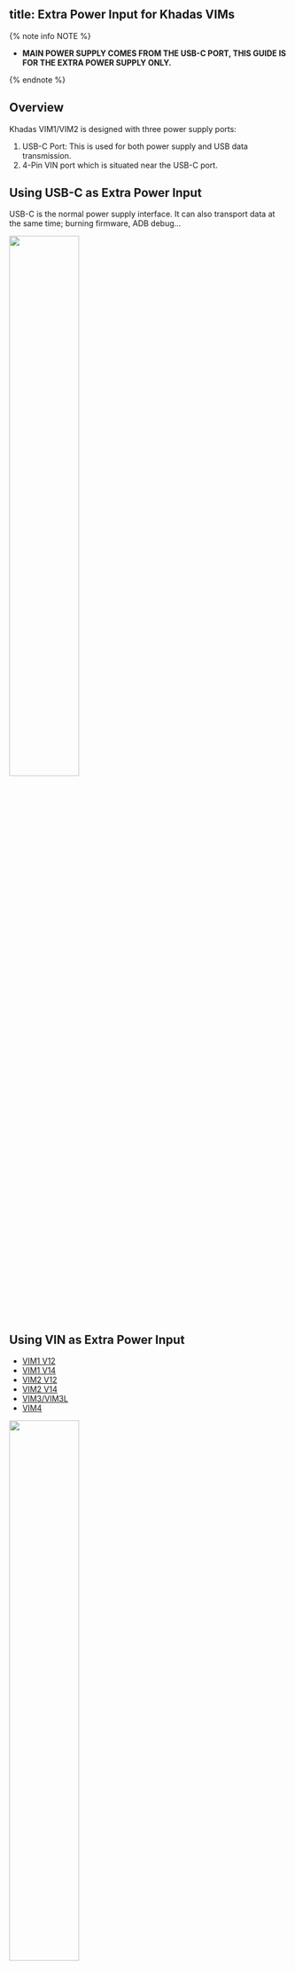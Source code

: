 title: Extra Power Input for Khadas VIMs
---

{% note info NOTE %}

* **MAIN POWER SUPPLY COMES FROM THE USB-C PORT, THIS GUIDE IS FOR THE EXTRA POWER SUPPLY ONLY.**

{% endnote %}

## Overview
Khadas VIM1/VIM2 is designed with three power supply ports:

1. USB-C Port: This is used for both power supply and USB data transmission.
2. 4-Pin VIN port which is situated near the USB-C port.

## Using USB-C as Extra Power Input
USB-C is the normal power supply interface. It can also transport data at the same time; burning firmware, ADB debug...

<img src="/linux/images/vim3/EXT_USBC.png" width="50%" height="50%" >

## Using VIN as Extra Power Input

<ul class="nav nav-tabs" id="myTab" role="tablist">
  <li class="nav-item" role="presentation">
    <a class="nav-link active" id="vim1v12-tab" data-toggle="tab" href="#vim1v12" role="tab" aria-controls="vim1v12" aria-selected="true">VIM1 V12</a>
  </li>
  <li class="nav-item" role="presentation">
    <a class="nav-link" id="vim1v14-tab" data-toggle="tab" href="#vim1v14" role="tab" aria-controls="vim1v14" aria-selected="false">VIM1 V14</a>
  </li>
  <li class="nav-item" role="presentation">
    <a class="nav-link" id="vim2v12-tab" data-toggle="tab" href="#vim2v12" role="tab" aria-controls="vim2v12" aria-selected="false">VIM2 V12</a>
  </li>
  <li class="nav-item" role="presentation">
    <a class="nav-link" id="vim2v14-tab" data-toggle="tab" href="#vim2v14" role="tab" aria-controls="vim2v14" aria-selected="false">VIM2 V14</a>
  </li>
  <li class="nav-item" role="presentation">
    <a class="nav-link" id="vim3-tab" data-toggle="tab" href="#vim3" role="tab" aria-controls="vim3" aria-selected="false">VIM3/VIM3L</a>
  </li>
  <li class="nav-item" role="presentation">
    <a class="nav-link active" id="vim4-tab" data-toggle="tab" href="#vim4" role="tab" aria-controls="vim4" aria-selected="true">VIM4</a>
  </li>
</ul>
<div class="tab-content" id="myTabContent">
<div class="tab-pane fade show active" id="vim1v12" role="tabpanel" aria-labelledby="vim1v12-tab">

<img src="/linux/images/vim1/VIM1_V12_EXT.png" width="50%" height="50%" >

The VIN port is a 4-Pin 1.25mm port.

The voltage range is 0~5V.

</div>
<div class="tab-pane fade" id="vim1v14" role="tabpanel" aria-labelledby="vim1v14-tab">

<img src="/linux/images/vim1/VIM1_v14_EXT.png" width="50%" height="50%" >

The VIN port on board is [Molex 78171](https://www.molex.com/molex/products/datasheet.jsp?part=active/0781710004_PCB_HEADERS.xml&channel=Products&Lang=en-US).
And the connector is [Molex 78172](https://www.molex.com/molex/products/datasheet.jsp?part=active/0781720004_CRIMP_HOUSINGS.xml).

The one marked with a triangle is Pin 1. Pin 1 and Pin 2 are positive, Pin3 and Pin 4 are negative

The voltage range is 0~5V.

</div>
<div class="tab-pane fade" id="vim2v12" role="tabpanel" aria-labelledby="vim2v12-tab">

<img src="/linux/images/vim2/VIM2_V12_EXT.png" width="50%" height="50%" >

The voltage range is 0~5V.

</div>
<div class="tab-pane fade" id="vim2v14" role="tabpanel" aria-labelledby="vim2v14-tab">

<img src="/linux/images/vim2/VIM2_V14_EXT.png" width="50%" height="50%" >

The voltage range is 0~5V.

</div>
<div class="tab-pane fade" id="vim3" role="tabpanel" aria-labelledby="vim3-tab">

<img src="/linux/images/vim3/VIM3_V12_EXT.png" width="50%" height="50%" >

The VIN port on board is [Molex 78171](https://www.molex.com/molex/products/datasheet.jsp?part=active/0781710004_PCB_HEADERS.xml&channel=Products&Lang=en-US).
And the connector is [Molex 78172](https://www.molex.com/molex/products/datasheet.jsp?part=active/0781720004_CRIMP_HOUSINGS.xml).

The one marked with a triangle is Pin 1. Pin 1 and Pin 2 are positive, Pin3 and Pin 4 are negative

The voltage range is 0~20V.

</div>
<div class="tab-pane fade show active" id="vim4" role="tabpanel" aria-labelledby="vim4-tab">

<img src="/linux/images/vim4/vim4_v11_ext.png" width="50%" height="50%" >

The VIN port on board is [Molex 78171](https://www.molex.com/molex/products/datasheet.jsp?part=active/0781710004_PCB_HEADERS.xml&channel=Products&Lang=en-US).
And the connector is [Molex 78172](https://www.molex.com/molex/products/datasheet.jsp?part=active/0781720004_CRIMP_HOUSINGS.xml).

The one marked with a triangle is Pin 1. Pin 1 and Pin 2 are positive, Pin3 and Pin 4 are negative.

The voltage range is 0~20V.

</div>
</div>                                                                                                                                                

{% note info Tips %}

We don't have a VIN cable for sale, you'll need to DIY one by yourself.

{% endnote %}

## See Also
* [Interfaces Description](Hardware.html#VIM1-Interfaces)
